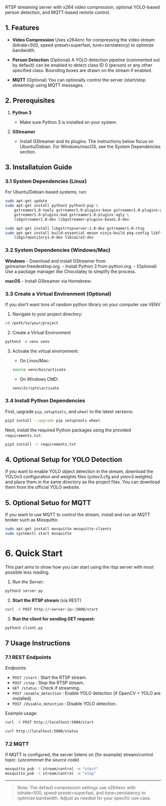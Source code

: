 RTSP streaming server with x264 video compression, optional YOLO-based person detection, and MQTT-based remote control.


## 1. Features


- **Video Compression**
Uses x264enc for compressing the video stream (bitrate=500, speed-preset=superfast, tune=zerolatency) to optimize bandwidth.

- **Person Detection** (Optional)
A YOLO detection pipeline (commented out by default) can be enabled to detect class ID 0 (person) or any other specified class. Bounding boxes are drawn on the stream if enabled.

- **MQTT** (Optional)
You can optionally control the server (start/stop streaming) using MQTT messages.


## 2. Prerequisites
1. **Python 3**
	- Make sure Python 3 is installed on your system.

2. **GStreamer**
	- Install GStreamer and its plugins. The instructions below focus on Ubuntu/Debian. For Windows/macOS, see the System Dependencies section.


## 3. Installatuion Guide


### 3.1 System Dependencies (Linux)

For Ubuntu/Debian-based systems, run:

```bash
sudo apt-get update
sudo apt-get install python3 python3-pip \
    gstreamer1.0-tools gstreamer1.0-plugins-base gstreamer1.0-plugins-good \
    gstreamer1.0-plugins-bad gstreamer1.0-plugins-ugly \
    libgstreamer1.0-dev libgstreamer-plugins-base1.0-dev

sudo apt-get install libgstrtspserver-1.0-dev gstreamer1.0-rtsp
sudo apt-get install build-essential meson ninja-build pkg-config libffi-dev \
    libgirepository1.0-dev libcairo2-dev
```

### 3.2 System Dependencies (Windows/Mac)

**Windows**
	- Download and install GStreamer from gstreamer.freedesktop.org.
    - Install Python 3 from python.org.
    - (Optional) Use a package manager like Chocolatey to simplify the process.

**macOS**
	- Install GStreamer via Homebrew:

### 3.3 Create a Virtual Environment (Optional)

If you don't want tons of random python library on your computer use VENV

1. Navigate to your project directory:

```bash
cd /path/to/your/project
```

2. Create a Virtual Environment

```bash
python3 -m venv venv
```

3. Activate the virtual environment:

	- On Linux/Mac:
	```bash
	source venv/bin/activate
	```

	- On Windows CMD:
	```bash
	venv\Scripts\activate

	```

### 3.4 Install Python Dependencies

First, upgrade `pip`, `setuptools`, and `wheel` to the latest versions:

```bash
pip3 install --upgrade pip setuptools wheel
```

Next, install the required Python packages using the provided `requirements.txt`:


```bash
pip3 install -r requirements.txt
```

## 4. Optional Setup for YOLO Detection

If you want to enable YOLO object detection in the stream, download the YOLOv3 configuration and weights files (yolov3.cfg and yolov3.weights) and place them in the same directory as the project files. You can download them from the official YOLO website.

## 5. Optional Setuo for MQTT

If you want to use MQTT to control the stream, install and run an MQTT broker such as Mosquitto:

```bash
sudo apt-get install mosquitto mosquitto-clients
sudo systemctl start mosquitto
```

# 6. Quick Start

This part aims to show how you can start using the rtsp server with most possible less reading.

1. *Run the Server:*

```bash
python3 server.py
```

2. **Start the RTSP stream** (via REST)

```bash
curl -X POST http://<server-ip>:5000/start
```

3. **Run the client for sending GET request:**

```bash
python3 client.py
```

## 7 Usage Instructions

### 7.1 REST Endpoints

*Endpoints:*
- `POST /start` : Start the RTSP stream.
- `POST /stop` : Stop the RTSP stream.
- `GET /status` : Check if streaming.
- `POST /enable_detection` : Enable YOLO detection (if OpenCV + YOLO are installed).
- `POST /disable_detection` : Disable YOLO detection.

Example usage:

```bash
curl -X POST http://localhost:5000/start
```

```bash
curl http://localhost:5000/status
```

### 7.2 MQTT

If MQTT is configured, the server listens on (for example) stream/control topic: (*uncommnet the source code*)

```bash
mosquitto_pub -t stream/control -m "start"
mosquitto_pub -t stream/control -m "stop"
```

---

>	Note: The default compression settings use x264enc with bitrate=500, speed-preset=superfast, and tune=zerolatency to optimize bandwidth. Adjust as needed for your specific use case.


